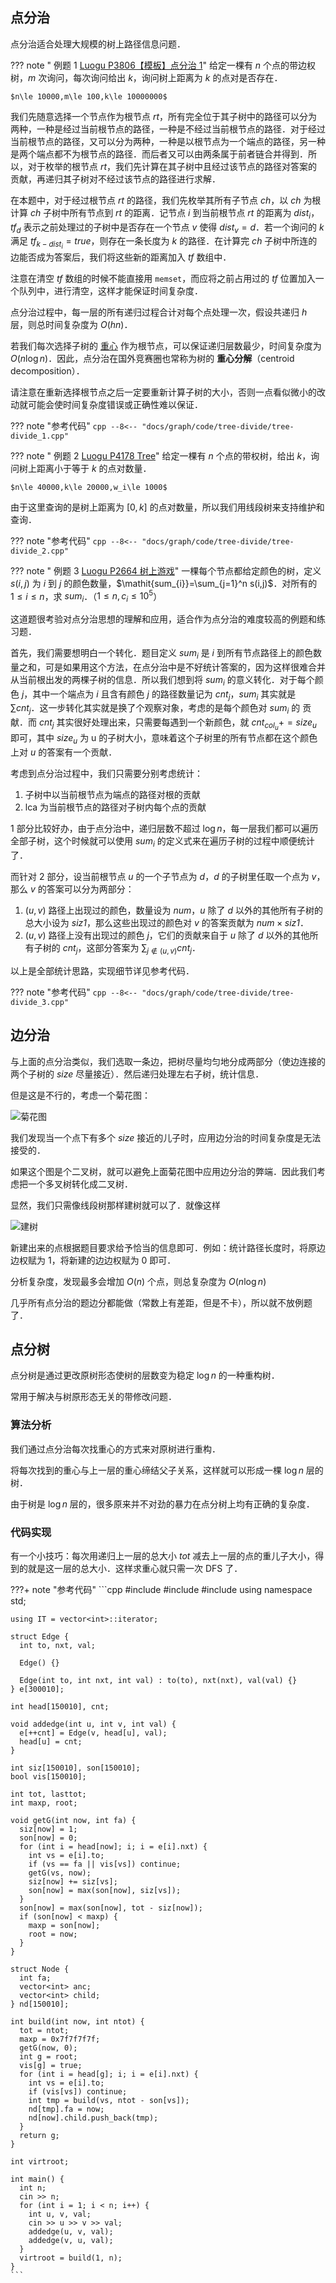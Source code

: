 ## 点分治

点分治适合处理大规模的树上路径信息问题．

??? note " 例题 1 [Luogu P3806【模板】点分治 1](https://www.luogu.com.cn/problem/P3806)"
    给定一棵有 $n$ 个点的带边权树，$m$ 次询问，每次询问给出 $k$，询问树上距离为 $k$ 的点对是否存在．
    
    $n\le 10000,m\le 100,k\le 10000000$

我们先随意选择一个节点作为根节点 $\mathit{rt}$，所有完全位于其子树中的路径可以分为两种，一种是经过当前根节点的路径，一种是不经过当前根节点的路径．对于经过当前根节点的路径，又可以分为两种，一种是以根节点为一个端点的路径，另一种是两个端点都不为根节点的路径．而后者又可以由两条属于前者链合并得到．所以，对于枚举的根节点 $rt$，我们先计算在其子树中且经过该节点的路径对答案的贡献，再递归其子树对不经过该节点的路径进行求解．

在本题中，对于经过根节点 $\mathit{rt}$ 的路径，我们先枚举其所有子节点 $\mathit{ch}$，以 $\mathit{ch}$ 为根计算 $\mathit{ch}$ 子树中所有节点到 $\mathit{rt}$ 的距离．记节点 $i$ 到当前根节点 $rt$ 的距离为 $\mathit{dist}_i$，$\mathit{tf}_{d}$ 表示之前处理过的子树中是否存在一个节点 $v$ 使得 $\mathit{dist}_v=d$．若一个询问的 $k$ 满足 $tf_{k-\mathit{dist}_i}=true$，则存在一条长度为 $k$ 的路径．在计算完 $\mathit{ch}$ 子树中所连的边能否成为答案后，我们将这些新的距离加入 $\mathit{tf}$ 数组中．

注意在清空 $\mathit{tf}$ 数组的时候不能直接用 `memset`，而应将之前占用过的 $\mathit{tf}$ 位置加入一个队列中，进行清空，这样才能保证时间复杂度．

点分治过程中，每一层的所有递归过程合计对每个点处理一次，假设共递归 $h$ 层，则总时间复杂度为 $O(hn)$．

若我们每次选择子树的 [重心](./tree-centroid.md) 作为根节点，可以保证递归层数最少，时间复杂度为 $O(n\log n)$．因此，点分治在国外竞赛圈也常称为树的 **重心分解**（centroid decomposition）．

请注意在重新选择根节点之后一定要重新计算子树的大小，否则一点看似微小的改动就可能会使时间复杂度错误或正确性难以保证．

??? note "参考代码"
    ```cpp
    --8<-- "docs/graph/code/tree-divide/tree-divide_1.cpp"
    ```

??? note " 例题 2 [Luogu P4178 Tree](https://www.luogu.com.cn/problem/P4178)"
    给定一棵有 $n$ 个点的带权树，给出 $k$，询问树上距离小于等于 $k$ 的点对数量．
    
    $n\le 40000,k\le 20000,w_i\le 1000$

由于这里查询的是树上距离为 $[0,k]$ 的点对数量，所以我们用线段树来支持维护和查询．

??? note "参考代码"
    ```cpp
    --8<-- "docs/graph/code/tree-divide/tree-divide_2.cpp"
    ```

??? note " 例题 3 [Luogu P2664 树上游戏](https://www.luogu.com.cn/problem/P2664)"
    一棵每个节点都给定颜色的树，定义 $s(i,j)$ 为 $\mathit{i}$ 到 $\mathit{j}$ 的颜色数量，$\mathit{sum_{i}}=\sum_{j=1}^n s(i,j)$．对所有的 $1\leq i\leq n$，求 $sum_i$．（$1 \le n, c_i \le 10^5$）

这道题很考验对点分治思想的理解和应用，适合作为点分治的难度较高的例题和练习题．

首先，我们需要想明白一个转化．题目定义 $\mathit{sum_i}$ 是 $i$ 到所有节点路径上的颜色数量之和，可是如果用这个方法，在点分治中是不好统计答案的，因为这样很难合并从当前根出发的两棵子树的信息．所以我们想到将 $\mathit{sum_i}$ 的意义转化．对于每个颜色 $j$，其中一个端点为 $i$ 且含有颜色 $j$ 的路径数量记为 $\mathit{cnt_j}$，$\mathit{sum_i}$ 其实就是 $\sum \mathit{cnt_j}$．这一步转化其实就是换了个观察对象，考虑的是每个颜色对 $\mathit{sum_i}$ 的 贡献．而 $\mathit{cnt_j}$ 其实很好处理出来，只需要每遇到一个新颜色，就 $\mathit{cnt_{col_u}}+=\mathit{size_u}$ 即可，其中 $\mathit{size_u}$ 为 u 的子树大小，意味着这个子树里的所有节点都在这个颜色上对 $u$ 的答案有一个贡献．

考虑到点分治过程中，我们只需要分别考虑统计：

1.  子树中以当前根节点为端点的路径对根的贡献
2.  lca 为当前根节点的路径对子树内每个点的贡献

1 部分比较好办，由于点分治中，递归层数不超过 $\log{n}$，每一层我们都可以遍历全部子树，这个时候就可以使用 $\mathit{sum_i}$ 的定义式来在遍历子树的过程中顺便统计了．

而针对 2 部分，设当前根节点 $u$ 的一个子节点为 $d$，$d$ 的子树里任取一个点为 $v$，那么 $v$ 的答案可以分为两部分：

1.  $(u, v)$ 路径上出现过的颜色，数量设为 $\mathit{num}$，$u$ 除了 $d$ 以外的其他所有子树的总大小设为 $\mathit{siz1}$，那么这些出现过的颜色对 $v$ 的答案贡献为 $\mathit{num}\times \mathit{siz1}$．
2.  $(u, v)$ 路径上没有出现过的颜色 $j$，它们的贡献来自于 $u$ 除了 $d$ 以外的其他所有子树的 $\mathit{cnt_j}$，这部分答案为 $\sum_{j \notin (u, v)} \mathit{cnt_j}$．

以上是全部统计思路，实现细节详见参考代码．

??? note "参考代码"
    ```cpp
    --8<-- "docs/graph/code/tree-divide/tree-divide_3.cpp"
    ```

## 边分治

与上面的点分治类似，我们选取一条边，把树尽量均匀地分成两部分（使边连接的两个子树的 $\mathit{size}$ 尽量接近）．然后递归处理左右子树，统计信息．

但是这是不行的，考虑一个菊花图：

![菊花图](./images/tree-divide1.svg)

我们发现当一个点下有多个 $\mathit{size}$ 接近的儿子时，应用边分治的时间复杂度是无法接受的．

如果这个图是个二叉树，就可以避免上面菊花图中应用边分治的弊端．因此我们考虑把一个多叉树转化成二叉树．

显然，我们只需像线段树那样建树就可以了．就像这样

![建树](./images/tree-divide2.svg)

新建出来的点根据题目要求给予恰当的信息即可．例如：统计路径长度时，将原边边权赋为 $1$，将新建的边边权赋为 $0$ 即可．

分析复杂度，发现最多会增加 $O(n)$ 个点，则总复杂度为 $O(n\log n)$

几乎所有点分治的题边分都能做（常数上有差距，但是不卡），所以就不放例题了．

## 点分树

点分树是通过更改原树形态使树的层数变为稳定 $\log n$ 的一种重构树．

常用于解决与树原形态无关的带修改问题．

### 算法分析

我们通过点分治每次找重心的方式来对原树进行重构．

将每次找到的重心与上一层的重心缔结父子关系，这样就可以形成一棵 $\log n$ 层的树．

由于树是 $\log n$ 层的，很多原来并不对劲的暴力在点分树上均有正确的复杂度．

### 代码实现

有一个小技巧：每次用递归上一层的总大小 $\mathit{tot}$ 减去上一层的点的重儿子大小，得到的就是这一层的总大小．这样求重心就只需一次 DFS 了．

???+ note "参考代码"
    ```cpp
    #include <algorithm>
    #include <iostream>
    #include <vector>
    using namespace std;
    
    using IT = vector<int>::iterator;
    
    struct Edge {
      int to, nxt, val;
    
      Edge() {}
    
      Edge(int to, int nxt, int val) : to(to), nxt(nxt), val(val) {}
    } e[300010];
    
    int head[150010], cnt;
    
    void addedge(int u, int v, int val) {
      e[++cnt] = Edge(v, head[u], val);
      head[u] = cnt;
    }
    
    int siz[150010], son[150010];
    bool vis[150010];
    
    int tot, lasttot;
    int maxp, root;
    
    void getG(int now, int fa) {
      siz[now] = 1;
      son[now] = 0;
      for (int i = head[now]; i; i = e[i].nxt) {
        int vs = e[i].to;
        if (vs == fa || vis[vs]) continue;
        getG(vs, now);
        siz[now] += siz[vs];
        son[now] = max(son[now], siz[vs]);
      }
      son[now] = max(son[now], tot - siz[now]);
      if (son[now] < maxp) {
        maxp = son[now];
        root = now;
      }
    }
    
    struct Node {
      int fa;
      vector<int> anc;
      vector<int> child;
    } nd[150010];
    
    int build(int now, int ntot) {
      tot = ntot;
      maxp = 0x7f7f7f7f;
      getG(now, 0);
      int g = root;
      vis[g] = true;
      for (int i = head[g]; i; i = e[i].nxt) {
        int vs = e[i].to;
        if (vis[vs]) continue;
        int tmp = build(vs, ntot - son[vs]);
        nd[tmp].fa = now;
        nd[now].child.push_back(tmp);
      }
      return g;
    }
    
    int virtroot;
    
    int main() {
      int n;
      cin >> n;
      for (int i = 1; i < n; i++) {
        int u, v, val;
        cin >> u >> v >> val;
        addedge(u, v, val);
        addedge(v, u, val);
      }
      virtroot = build(1, n);
    }
    ```
